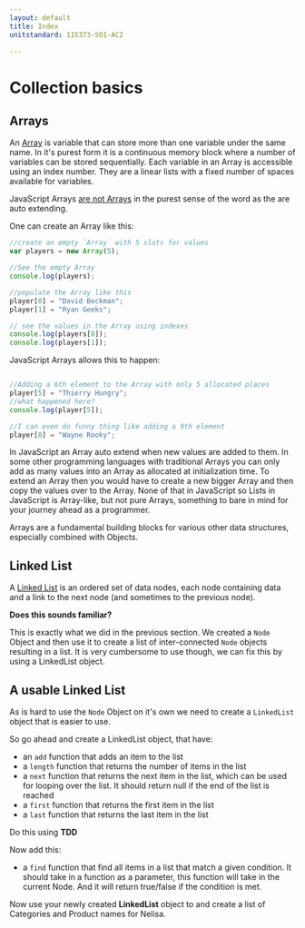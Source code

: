 ```yaml
---
layout: default
title: Index
unitstandard: 115373-SO1-AC2

---
```


# Collection basics

## Arrays

An [Array](https://www.youtube.com/watch?v=7EdaoE46BTI) is variable that can store more than one variable under the same name. In it's purest form it is a continuous memory block where a number of variables can be stored sequentially. Each variable in an Array is accessible using an index number. They are a linear lists with a fixed number of spaces available for variables.

JavaScript Arrays [are not	 Arrays](https://javascriptweblog.wordpress.com/2010/07/12/understanding-javascript-arrays/) in the purest sense of the word as the are auto extending.

One can create an Array like this:

```javascript
//create an empty `Array` with 5 slots for values
var players = new Array(5);

//See the empty Array
console.log(players);

//populate the Array like this
player[0] = "David Beckman";
player[1] = "Ryan Geeks";

// see the values in the Array using indexes
console.log(players[0]);
console.log(players[1]);
```

JavaScript Arrays allows this to happen:

```javascript

//Adding a 6th element to the Array with only 5 allocated places
player[5] = "Thierry Hungry";
//what happened here?
console.log(player[5]);

//I can even do funny thing like adding a 9th element
player[8] = "Wayne Rooky";

```

In JavaScript an Array auto extend when new values are added to them. In some other programming languages with traditional Arrays you can only add as many values into an Array as allocated at initialization time. To extend an Array then you would have to create a new bigger Array and then copy the values over to the Array. None of that in JavaScript so Lists in JavaScript is Array-like, but not pure Arrays, something to bare in mind for your journey ahead as a programmer.

Arrays are a fundamental building blocks for various other data structures, especially combined with Objects.

## Linked List

A [Linked List](https://en.wikipedia.org/wiki/Linked_list) is an ordered set of data nodes, each node containing data and a link to the next node (and sometimes to the previous node).

**Does this sounds familiar?**

This is exactly what we did in the previous section. We created a `Node` Object and then use it to create a list of inter-connected `Node` objects resulting in a list. It is very cumbersome to use though, we can fix this by using a LinkedList object.

## A usable Linked List

As is hard to use the `Node` Object on it's own we need to create a `LinkedList` object that is easier to use.

So go ahead and create a LinkedList object, that have:

* an `add` function that adds an item to the list
* a `length` function that returns the number of items in the list
* a `next` function that returns the next item in the list, which can be used for looping over the list. It should return null if the end of the list is reached
* a `first` function that returns the first item in the list
* a `last` function that returns the last item in the list

Do this using **TDD**

Now add this:

* a `find` function that find all items in a list that match a given condition. It should take in a function as a parameter, this function will take in the current Node. And it will return true/false if the condition is met.

Now use your newly created **LinkedList** object to and create a list of Categories and Product names for Nelisa.

